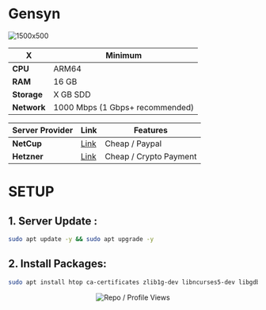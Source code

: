 # Gensyn

![1500x500](https://github.com/user-attachments/assets/83bd93ea-dd7c-4aaf-a4bd-6f3cb7fe9284)


| X        | Minimum              |
|------------------|----------------------------|
| **CPU**          | ARM64 |
| **RAM**          | 16 GB                     |
| **Storage**      | X GB SDD                   |
| **Network**      | 1000 Mbps (1 Gbps+ recommended) |

| Server Provider        | Link              | Features |
|------------------|----------------------------|----------------------------|
| **NetCup**          | [Link](https://www.netcup.com/en/?ref=261820) | Cheap / Paypal |
| **Hetzner**      | [Link](https://hetzner.cloud/?ref=ASjlHtRt2swV)                  | Cheap / Crypto Payment |


# SETUP

## 1. Server Update : 

```bash
sudo apt update -y && sudo apt upgrade -y
```
## 2. Install Packages:

```bash
sudo apt install htop ca-certificates zlib1g-dev libncurses5-dev libgdbm-dev libnss3-dev tmux iptables curl nvme-cli git wget make jq libleveldb-dev build-essential pkg-config ncdu tar clang bsdmainutils lsb-release libssl-dev libreadline-dev libffi-dev jq gcc screen unzip lz4 -y
```

<p align="center">
  <img src="https://komarev.com/ghpvc/?username=FurkanL0&style=flat-square&color=red&label=Profile+Views+/+Repo+Views+" alt="Repo / Profile Views" />
</p>
